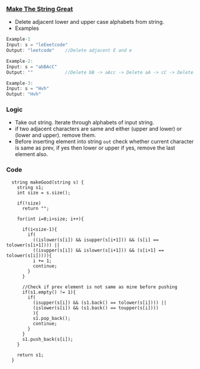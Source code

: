 ### [Make The String Great](https://leetcode.com/contest/weekly-contest-201/problems/make-the-string-great/)

- Delete adjacent lower and upper case alphabets from string.
- Examples
```c
Example-1
Input: s = "leEeetcode"
Output: "leetcode"    //Delete adjacent E and e

Example-2:
Input: s = "abBAcC"
Output: ""            //Delete bB -> aAcc -> Delete aA -> cC -> Delete cC -> ""

Example-3:
Input: s = "Hvh"
Output: "Hvh"
```

### Logic
- Take out string. Iterate through alphabets of input string.
- if two adjacent characters are same and either (upper and lower) or (lower and upper). remove them.
- Before inserting element into string `out` check whether current character is same as prev, if yes then lower or upper if yes, remove the last element also.

### Code
```
  string makeGood(string s) {
    string s1;
    int size = s.size();
    
    if(!size)
      return "";

    for(int i=0;i<size; i++){

      if(i<size-1){
        if(
          ((islower(s[i]) && isupper(s[i+1])) && (s[i] == tolower(s[i+1]))) ||
          ((isupper(s[i]) && islower(s[i+1])) && (s[i+1] == tolower(s[i])))){
          i += 1;
          continue;
        }
      }

      //Check if prev element is not same as mine before pushing
      if(s1.empty() != 1){
        if(
          (isupper(s[i]) && (s1.back() == tolower(s[i]))) ||
          (islower(s[i]) && (s1.back() == toupper(s[i])))
          ){
          s1.pop_back();
          continue;
        }
      }
      s1.push_back(s[i]);
    }

    return s1;
  }
```

